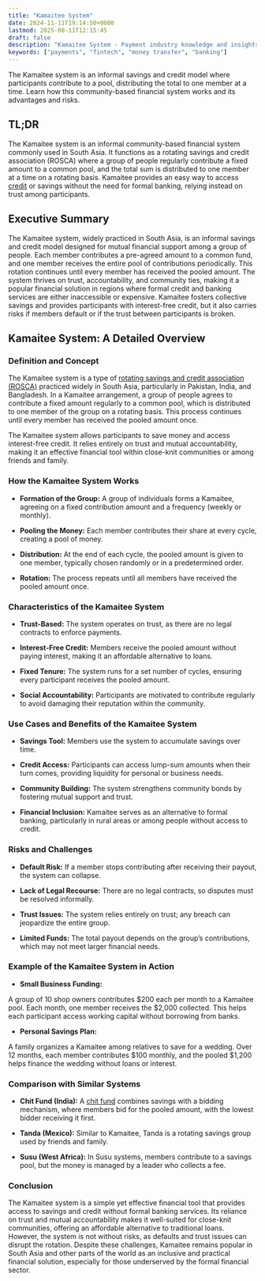 ```yaml
---
title: "Kamaitee System"
date: 2024-11-11T19:14:50+0000
lastmod: 2025-08-11T12:15:45
draft: false
description: "Kamaitee System - Payment industry knowledge and insights"
keywords: ["payments", "fintech", "money transfer", "banking"]
---
```


The Kamaitee system is an informal savings and credit model where participants contribute to a pool, distributing the total to one member at a time. Learn how this community-based financial system works and its advantages and risks.

## TL;DR

The Kamaitee system is an informal community-based financial system commonly used in South Asia. It functions as a rotating savings and credit association (ROSCA) where a group of people regularly contribute a fixed amount to a common pool, and the total sum is distributed to one member at a time on a rotating basis. Kamaitee provides an easy way to access [credit](https://faisalkhanllc.xyz/resources/payments-wiki/c/credit/) or savings without the need for formal banking, relying instead on trust among participants.

## Executive Summary

The Kamaitee system, widely practiced in South Asia, is an informal savings and credit model designed for mutual financial support among a group of people. Each member contributes a pre-agreed amount to a common fund, and one member receives the entire pool of contributions periodically. This rotation continues until every member has received the pooled amount. The system thrives on trust, accountability, and community ties, making it a popular financial solution in regions where formal credit and banking services are either inaccessible or expensive. Kamaitee fosters collective savings and provides participants with interest-free credit, but it also carries risks if members default or if the trust between participants is broken.

## Kamaitee System: A Detailed Overview

### Definition and Concept

The Kamaitee system is a type of [rotating savings and credit association (ROSCA)](https://faisalkhanllc.xyz/resources/payments-wiki/r/rotating-savings-and-credit-associations-roscas/) practiced widely in South Asia, particularly in Pakistan, India, and Bangladesh. In a Kamaitee arrangement, a group of people agrees to contribute a fixed amount regularly to a common pool, which is distributed to one member of the group on a rotating basis. This process continues until every member has received the pooled amount once.

The Kamaitee system allows participants to save money and access interest-free credit. It relies entirely on trust and mutual accountability, making it an effective financial tool within close-knit communities or among friends and family.

### How the Kamaitee System Works

- **Formation of the Group:** A group of individuals forms a Kamaitee, agreeing on a fixed contribution amount and a frequency (weekly or monthly).

- **Pooling the Money:** Each member contributes their share at every cycle, creating a pool of money.

- **Distribution:** At the end of each cycle, the pooled amount is given to one member, typically chosen randomly or in a predetermined order.

- **Rotation:** The process repeats until all members have received the pooled amount once.

### Characteristics of the Kamaitee System

- **Trust-Based:** The system operates on trust, as there are no legal contracts to enforce payments.

- **Interest-Free Credit:** Members receive the pooled amount without paying interest, making it an affordable alternative to loans.

- **Fixed Tenure:** The system runs for a set number of cycles, ensuring every participant receives the pooled amount.

- **Social Accountability:** Participants are motivated to contribute regularly to avoid damaging their reputation within the community.

### Use Cases and Benefits of the Kamaitee System

- **Savings Tool:** Members use the system to accumulate savings over time.

- **Credit Access:** Participants can access lump-sum amounts when their turn comes, providing liquidity for personal or business needs.

- **Community Building:** The system strengthens community bonds by fostering mutual support and trust.

- **Financial Inclusion:** Kamaitee serves as an alternative to formal banking, particularly in rural areas or among people without access to credit.

### Risks and Challenges

- **Default Risk:** If a member stops contributing after receiving their payout, the system can collapse.

- **Lack of Legal Recourse:** There are no legal contracts, so disputes must be resolved informally.

- **Trust Issues:** The system relies entirely on trust; any breach can jeopardize the entire group.

- **Limited Funds:** The total payout depends on the group’s contributions, which may not meet larger financial needs.

### Example of the Kamaitee System in Action

- **Small Business Funding:**

A group of 10 shop owners contributes $200 each per month to a Kamaitee pool. Each month, one member receives the $2,000 collected. This helps each participant access working capital without borrowing from banks.

- **Personal Savings Plan:**

A family organizes a Kamaitee among relatives to save for a wedding. Over 12 months, each member contributes $100 monthly, and the pooled $1,200 helps finance the wedding without loans or interest.

### Comparison with Similar Systems

- **Chit Fund (India):** A [chit fund](https://faisalkhanllc.xyz/resources/payments-wiki/c/chit-funds-system-of-india/) combines savings with a bidding mechanism, where members bid for the pooled amount, with the lowest bidder receiving it first.

- **Tanda (Mexico):** Similar to Kamaitee, Tanda is a rotating savings group used by friends and family.

- **Susu (West Africa):** In Susu systems, members contribute to a savings pool, but the money is managed by a leader who collects a fee.

### Conclusion

The Kamaitee system is a simple yet effective financial tool that provides access to savings and credit without formal banking services. Its reliance on trust and mutual accountability makes it well-suited for close-knit communities, offering an affordable alternative to traditional loans. However, the system is not without risks, as defaults and trust issues can disrupt the rotation. Despite these challenges, Kamaitee remains popular in South Asia and other parts of the world as an inclusive and practical financial solution, especially for those underserved by the formal financial sector.